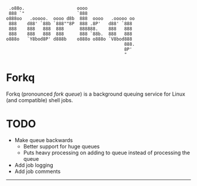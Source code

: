 ```

 .o88o.                    oooo                   
 888 `"                    `888                   
o888oo   .ooooo.  oooo d8b  888  oooo   .ooooo oo 
 888    d88' `88b `888""8P  888 .8P'   d88' `888  
 888    888   888  888      888888.    888   888  
 888    888   888  888      888 `88b.  888   888  
o888o   `Y8bod8P' d888b    o888o o888o `V8bod888  
                                             888. 
                                             8P'  
                                             "    
```
# Forkq

Forkq (pronounced _fork queue_) is a background queuing service for Linux (and
compatible) shell jobs.

# TODO

- Make queue backwards
  - Better support for huge queues
  - Puts heavy processing on adding to queue instead of processing the queue
- Add job logging
- Add job comments

----
[//]: # ( vim: set ts=4 sw=4 et cindent tw=80 ai si syn=markdown ft=markdown: )
